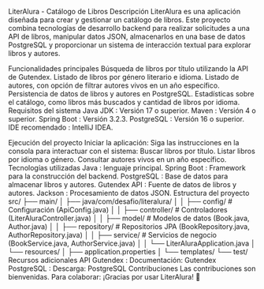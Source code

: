 LiterAlura - Catálogo de Libros
Descripción
LiterAlura es una aplicación diseñada para crear y gestionar un catálogo de libros. Este proyecto combina tecnologías de desarrollo backend para realizar solicitudes a una API de libros, manipular datos JSON, almacenarlos en una base de datos PostgreSQL y proporcionar un sistema de interacción textual para explorar libros y autores.

Funcionalidades principales
Búsqueda de libros por título utilizando la API de Gutendex.
Listado de libros por género literario e idioma.
Listado de autores, con opción de filtrar autores vivos en un año específico.
Persistencia de datos de libros y autores en PostgreSQL.
Estadísticas sobre el catálogo, como libros más buscados y cantidad de libros por idioma.
Requisitos del sistema
Java JDK : Versión 17 o superior.
Maven : Versión 4 o superior.
Spring Boot : Versión 3.2.3.
PostgreSQL : Versión 16 o superior.
IDE recomendado : IntelliJ IDEA.

Ejecución del proyecto
Iniciar la aplicación:
Siga las instrucciones en la consola para interactuar con el sistema:
Buscar libros por título.
Listar libros por idioma o género.
Consultar autores vivos en un año específico.
Tecnologías utilizadas
Java : lenguaje principal.
Spring Boot : Framework para la construcción del backend.
PostgreSQL : Base de datos para almacenar libros y autores.
Gutendex API : Fuente de datos de libros y autores.
Jackson : Procesamiento de datos JSON.
Estructura del proyecto
src/
├── main/
│   ├── java/com/desafio/literalura/
│   │   ├── config/          # Configuración (ApiConfig.java)
│   │   ├── controller/      # Controladores (LiterAluraController.java)
│   │   ├── model/           # Modelos de datos (Book.java, Author.java)
│   │   ├── repository/      # Repositorios JPA (BookRepository.java, AuthorRepository.java)
│   │   ├── service/         # Servicios de negocio (BookService.java, AuthorService.java)
│   │   └── LiterAluraApplication.java
│   └── resources/
│       ├── application.properties
│       └── templates/
└── test/
Recursos adicionales
API Gutendex :
Documentación: Gutendex
PostgreSQL :
Descarga: PostgreSQL
Contribuciones
Las contribuciones son bienvenidas. Para colaborar:
¡Gracias por usar LiterAlura! 🚀
